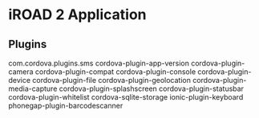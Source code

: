 # iROAD 2  Application

## Plugins
com.cordova.plugins.sms
cordova-plugin-app-version
cordova-plugin-camera 
cordova-plugin-compat 
cordova-plugin-console 
cordova-plugin-device 
cordova-plugin-file 
cordova-plugin-geolocation 
cordova-plugin-media-capture 
cordova-plugin-splashscreen 
cordova-plugin-statusbar 
cordova-plugin-whitelist 
cordova-sqlite-storage 
ionic-plugin-keyboard 
phonegap-plugin-barcodescanner


